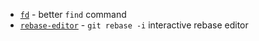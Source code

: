 * [`fd`](https://github.com/sharkdp/fd) - better `find` command
* [`rebase-editor`](https://github.com/sjurba/rebase-editor) - `git rebase -i` interactive rebase editor
